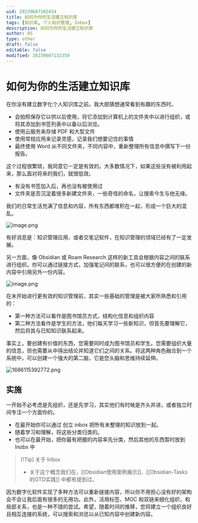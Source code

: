 ```yaml
---
uid: 20230607102434
title: 如何为你的生活建立知识库
tags: [知识库, 个人知识管理, Inbox]
description: 如何为你的生活建立知识库
author: OS
type: other
draft: false
editable: false
modified: 20230607132350
---
```


# 如何为你的生活建立知识库

在你没有建立数字化个人知识库之前。我大胆猜想通常看到有趣的东西时。

- 会拍照保存它以供以后使用，将它添加到计算机上的文件夹中以进行组织，或将其添加到书签列表中以备以后浏览。
- 使用云服务来存储 PDF 和大型文件
- 使用常规应用来记录灵感，记录我们想要记住的事情
- 最终使用 Word 从不同文件夹，不同内容中，重新整理所有信息中撰写下一份报告。

这个过程很繁琐，我同意它一定是有效的。大多数情况下，如果这些没有被利用起来，那么面对将来的我们，就很低效。

- 有没有书签加入后，再也没有被使用过
- 文件夹是否沉淀着很多新建文件夹，一些奇怪的命名，让搜索今生与他无缘。

我们的日常生活充满了信息和内容，所有东西都堆积在一起，形成一个巨大的混乱。

![image.png](https://cdn.pkmer.cn/images/20230607103544.png!pkmer)

有好消息是：知识管理应用、或者交笔记软件，在知识管理的领域已经有了一定发展。

另一方面，像 Obsidian 或 Roam Research 这样的新工具会根据内容之间的联系进行组织。你可以通过链接方式，加强笔记间的联系，也可以很方便的在创建的新内容中引用另外一份内容。

![image.png](https://cdn.pkmer.cn/images/20230607130824.png!pkmer)

在未开始进行更有效的知识管理前，其实一些基础的管理是被大家所熟悉和引用的：

- 第一种方法可以看作是图书馆员方式，结构化信息和组织内容
- 第二种方法看作是学生的方法，他们每天学习一些新知识，但首先要理解它，然后将其与已知知识联系起来。

事实上，要创建有价值的东西，您需要同时成为图书馆员和学生。您需要组织大量的信息，但也需要从中得出结论并知道它们之间的关系。将这两种角色融合到一个系统中，可以创建一个强大的第二脑，它是您头脑和思维持续延伸。

![1686115392772.png](https://cdn.pkmer.cn/images/1686115392772.png!pkmer)

## 实施

一开始不必考虑是先组织，还是先学习，其实他们有时候是齐头并进，或者独立时间专注一个方面你的。

- 在最开始你可以通过 创立 inbox 把所有未整理的知识放到一起。
- 随着学习和理解，将这些分类归类的。
- 也可以在最开始，把你最有把握的内容率先分类，然后其他的东西暂时放到 Inobx 中

>[!Tip] 关于 Inbox
>- 关于这个概念我们在，[[Obsidian使用案例展示]]、[[Obsidian-Tasks的GTD实践]] 中都有提到过。

因为数字化软件实现了多种方法可以重新链接内容，所以你不用担心没有好的架构会不会让我后面有很多的无用功。此外，活用标签、MOC 和双链来细化组织，和局部关系，也是一种不错的尝试。希望，随着时间的推移，您将建立一个组织良好且相互连接的系统，可以搜索和浏览以从已知内容中创建新内容。